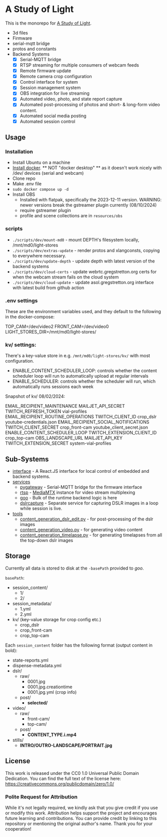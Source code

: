 # A Study of Light

This is the monorepo for [A Study of Light](https://www.youtube.com/@StudyOfLight).

- 3d files
- Firmware
- serial-mqtt bridge
- protos and constants
- Backend Systems
	- [x] Serial-MQTT bridge
	- [x] RTSP streaming for multiple consumers of webcam feeds
	- [x] Remote firmware update
	- [x] Remote camera crop configuration
	- [x] Control interface for system
	- [x] Session management system
	- [x] OBS integration for live streaming
	- [x] Automated video, photo, and state report capture
	- [x] Automated post-processing of photos and short- & long-form video content.
	- [x] Automated social media posting
	- [x] Automated session control

## Usage

### Installation

- Install Ubuntu on a machine
- [Install docker](https://docs.docker.com/engine/install/ubuntu/#install-using-the-repository). ** NOT "docker desktop" ** as it doesn't work nicely with /dev/ devices (serial and webcam)
- Clone repo
- Make .env file
- `sudo docker compose up -d`
- Install OBS
  - Installed with flatpak, specifically the 2023-12-11 version. WARNING: newer versions break the gstreamer plugin currently (08/10/2024)
  - require gstreamer plugin
  - profile and scene collections are in `resources/obs`

### scripts

- `./scripts/dev/mount-md0` - mount DEPTH's filesystem locally, /mnt/md0/light-stores
- `./scripts/dev/extras-update` - render protos and xlangconsts, copying to everywhere necessary.
- `./scripts/dev/update-depth` - update depth with latest version of the backend systems
- `./scripts/dev/cloud-certs` - update webrtc.gregstretton.org certs for when the webcam stream fails on the cloud system
- `./scripts/dev/cloud-update` - update asol.gregstretton.org interface with latest build from github action

### .env settings

These are the environment variables used, and they default to the following in the docker-compose:

TOP_CAM=/dev/video2
FRONT_CAM=/dev/video0
LIGHT_STORES_DIR=/mnt/md0/light-stores/

### kv/ settings:

There's a key-value store in e.g. `/mnt/md0/light-stores/kv/` with most configuration.

- ENABLE_CONTENT_SCHEDULER_LOOP: controls whether the content scheduler loop will run to automatically upload at regular intervals
- ENABLE_SCHEDULER: controls whether the scheduler will run, which automatically runs sessions each week

Snapshot of kv/ 08/02/2024:

EMAIL_RECIPIENT_MAINTENANCE           MAILJET_API_SECRET          TWITCH_REFRESH_TOKEN  vial-profiles
EMAIL_RECIPIENT_ROUTINE_OPERATIONS    TWITCH_CLIENT_ID            crop_dslr             youtube-credentials.json
EMAIL_RECIPIENT_SOCIAL_NOTIFICATIONS  TWITCH_CLIENT_SECRET        crop_front-cam        youtube_client_secret.json
ENABLE_CONTENT_SCHEDULER_LOOP         TWITCH_EXTENSION_CLIENT_ID  crop_top-cam			OBS_LANDSCAPE_URL
MAILJET_API_KEY                       TWITCH_EXTENSION_SECRET     system-vial-profiles

## Sub-Systems

- [interface](interface/) - A React.JS interface for local control of embedded and backend systems.
- [services](services/)
	- [pygateway](services/pygateway/) - Serial-MQTT bridge for the firmware interface
	- [rtsp](services/rtsp/) - [MediaMTX](https://github.com/aler9/mediamtx) instance for video stream multiplexing
	- [goo](services/goo/) - Bulk of the runtime backend logic is here
	- [dslrcapture](services/dslrcapture/) - Separate service for capturing DSLR images in a loop while session is live.
- [tools](tools/)
	- [content_generation_dslr_edit.py](tools/content_generation_dslr_edit.py) - for post-processing of the dslr images
	- [content_generation_video.py](tools/content_generation_video.py) - for generating video content
	- [content_generation_timelapse.py](tools/content_generation_timelapse.py) - for generating timelapses from all the top-down dslr images

## Storage

Currently all data is stored to disk at the `-basePath` provided to _goo_.

`basePath`:
- session_content/
	- 1/
	- 2/
- session_metadata/
	- 1.yml
	- 2.yml
- kv/ (key-value storage for crop config etc.)
	- crop_dslr
	- crop_front-cam
	- crop_top-cam

Each `session_content` folder has the following format (output content in bold):

- state-reports.yml
- dispense-metadata.yml
- dslr/
	- raw/
		- 0001.jpg
		- 0001.jpg.creationtime
		- 0001.jpg.yml (crop info)
	- post/
		- **selected/**
- video/
	- raw/
		- front-cam/
		- top-cam/
	- post/
		- **CONTENT_TYPE.i.mp4**
- stills/
	- **INTRO/OUTRO-LANDSCAPE/PORTRAIT.jpg**

## License

This work is released under the CC0 1.0 Universal Public Domain Dedication. You can find the full text of the license here: https://creativecommons.org/publicdomain/zero/1.0/

### Polite Request for Attribution

While it's not legally required, we kindly ask that you give credit if you use or modify this work. Attribution helps support the project and encourages future learning and contributions. You can provide credit by linking to this repository or mentioning the original author's name. Thank you for your cooperation!
